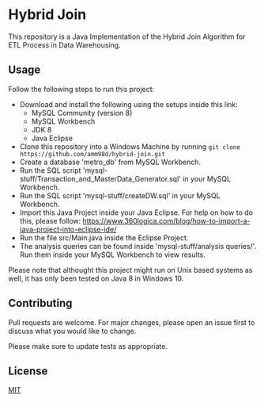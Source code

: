 # Hybrid Join

This repository is a Java Implementation of the Hybrid Join Algorithm for ETL Process in Data Warehousing.

## Usage

Follow the following steps to run this project:

- Download and install the following using the setups inside this link:
  - MySQL Community (version 8)
  - MySQL Workbench
  - JDK 8
  - Java Eclipse
- Clone this repository into a Windows Machine by running ```git clone https://github.com/amm98d/hybrid-join.git``` 
- Create a database 'metro_db' from MySQL Workbench.
- Run the SQL script 'mysql-stuff/Transaction_and_MasterData_Generator.sql' in your MySQL Workbench.
- Run the SQL script 'mysql-stuff/createDW.sql' in your MySQL Workbench.
- Import this Java Project inside your Java Eclipse. For help on how to do this, please follow: https://www.360logica.com/blog/how-to-import-a-java-project-into-eclipse-ide/
- Run the file src/Main.java inside the Eclipse Project.
- The analysis queries can be found inside 'mysql-stuff/analysis queries/'. Run them inside your MySQL Workbench to view results.

Please note that althought this project might run on Unix based systems as well, it has only been tested on Java 8 in Windows 10.

## Contributing
Pull requests are welcome. For major changes, please open an issue first to discuss what you would like to change.

Please make sure to update tests as appropriate.

## License
[MIT](https://choosealicense.com/licenses/mit/)

